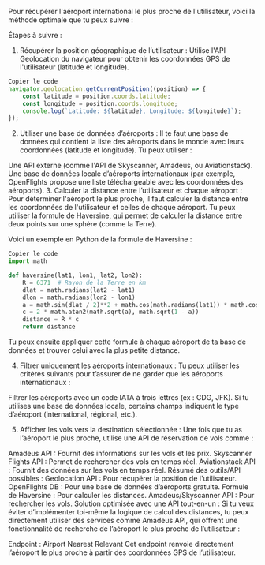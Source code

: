 Pour récupérer l'aéroport international le plus proche de l'utilisateur, voici la méthode optimale que tu peux suivre :

Étapes à suivre :
1. Récupérer la position géographique de l’utilisateur :
Utilise l'API Geolocation du navigateur pour obtenir les coordonnées GPS de l'utilisateur (latitude et longitude).

```javascript
Copier le code
navigator.geolocation.getCurrentPosition((position) => {
    const latitude = position.coords.latitude;
    const longitude = position.coords.longitude;
    console.log(`Latitude: ${latitude}, Longitude: ${longitude}`);
});
```

2. Utiliser une base de données d’aéroports :
Il te faut une base de données qui contient la liste des aéroports dans le monde avec leurs coordonnées (latitude et longitude). Tu peux utiliser :

Une API externe (comme l'API de Skyscanner, Amadeus, ou Aviationstack).
Une base de données locale d’aéroports internationaux (par exemple, OpenFlights propose une liste téléchargeable avec les coordonnées des aéroports).
3. Calculer la distance entre l’utilisateur et chaque aéroport :
Pour déterminer l'aéroport le plus proche, il faut calculer la distance entre les coordonnées de l'utilisateur et celles de chaque aéroport. Tu peux utiliser la formule de Haversine, qui permet de calculer la distance entre deux points sur une sphère (comme la Terre).

Voici un exemple en Python de la formule de Haversine :

```python
Copier le code
import math

def haversine(lat1, lon1, lat2, lon2):
    R = 6371  # Rayon de la Terre en km
    dlat = math.radians(lat2 - lat1)
    dlon = math.radians(lon2 - lon1)
    a = math.sin(dlat / 2)**2 + math.cos(math.radians(lat1)) * math.cos(math.radians(lat2)) * math.sin(dlon / 2)**2
    c = 2 * math.atan2(math.sqrt(a), math.sqrt(1 - a))
    distance = R * c
    return distance
```

Tu peux ensuite appliquer cette formule à chaque aéroport de ta base de données et trouver celui avec la plus petite distance.

4. Filtrer uniquement les aéroports internationaux :
Tu peux utiliser les critères suivants pour t’assurer de ne garder que les aéroports internationaux :

Filtrer les aéroports avec un code IATA à trois lettres (ex : CDG, JFK).
Si tu utilises une base de données locale, certains champs indiquent le type d’aéroport (international, régional, etc.).

5. Afficher les vols vers la destination sélectionnée :
Une fois que tu as l’aéroport le plus proche, utilise une API de réservation de vols comme :

Amadeus API : Fournit des informations sur les vols et les prix.
Skyscanner Flights API : Permet de rechercher des vols en temps réel.
Aviationstack API : Fournit des données sur les vols en temps réel.
Résumé des outils/API possibles :
Geolocation API : Pour récupérer la position de l'utilisateur.
OpenFlights DB : Pour une base de données d’aéroports gratuite.
Formule de Haversine : Pour calculer les distances.
Amadeus/Skyscanner API : Pour rechercher les vols.
Solution optimisée avec une API tout-en-un :
Si tu veux éviter d’implémenter toi-même la logique de calcul des distances, tu peux directement utiliser des services comme Amadeus API, qui offrent une fonctionnalité de recherche de l’aéroport le plus proche de l’utilisateur :

Endpoint : Airport Nearest Relevant
Cet endpoint renvoie directement l’aéroport le plus proche à partir des coordonnées GPS de l’utilisateur.
